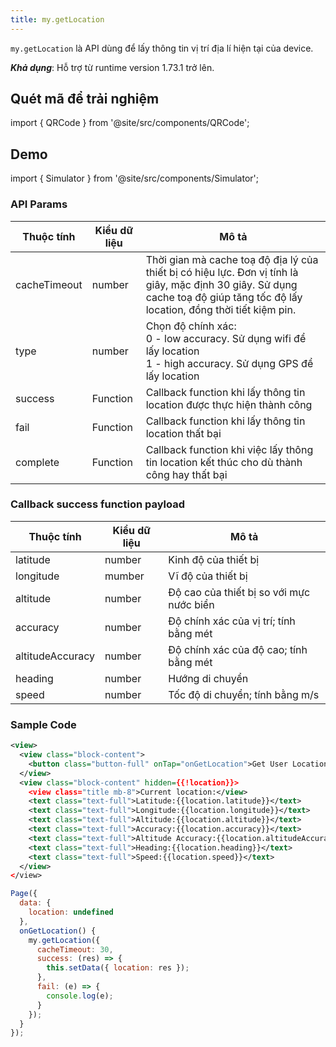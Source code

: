 ```yaml
---
title: my.getLocation
---
```


`my.getLocation` là API dùng để lấy thông tin vị trí địa lí hiện tại của device.

**_Khả dụng_**: Hỗ trợ từ runtime version 1.73.1 trở lên.

## Quét mã để trải nghiệm

import { QRCode } from '@site/src/components/QRCode';

<QRCode page="pages/api/get-location/index" />

## Demo

import { Simulator } from '@site/src/components/Simulator';

<Simulator page="pages/api/get-location/index" />

### API Params

| Thuộc tính   | Kiểu dữ liệu | Mô tả                                                                                                                                                                          |
| ------------ | ------------ | ------------------------------------------------------------------------------------------------------------------------------------------------------------------------------ |
| cacheTimeout | number       | Thời gian mà cache toạ độ địa lý của thiết bị có hiệu lực. Đơn vị tính là giây, mặc định 30 giây. Sử dụng cache toạ độ giúp tăng tốc độ lấy location, đồng thời tiết kiệm pin. |
| type         | number       | Chọn độ chính xác: <br/>0 - low accuracy. Sử dụng wifi để lấy location <br/> 1 - high accuracy. Sử dụng GPS để lấy location                                                    |
| success      | Function     | Callback function khi lấy thông tin location được thực hiện thành công                                                                                                         |
| fail         | Function     | Callback function khi lấy thông tin location thất bại                                                                                                                          |
| complete     | Function     | Callback function khi việc lấy thông tin location kết thúc cho dù thành công hay thất bại                                                                                      |

### Callback success function payload

| Thuộc tính       | Kiểu dữ liệu | Mô tả                                    |
| ---------------- | ------------ | ---------------------------------------- |
| latitude         | number       | Kinh độ của thiết bị                     |
| longitude        | mumber       | Vĩ độ của thiết bị                       |
| altitude         | number       | Độ cao của thiết bị so với mực nước biển |
| accuracy         | number       | Độ chính xác của vị trí; tính bằng mét   |
| altitudeAccuracy | number       | Độ chính xác của độ cao; tính bằng mét   |
| heading          | number       | Hướng di chuyển                          |
| speed            | number       | Tốc độ di chuyển; tính bằng m/s          |

### Sample Code

```xml
<view>
  <view class="block-content">
    <button class="button-full" onTap="onGetLocation">Get User Location</button>
  </view>
  <view class="block-content" hidden={{!location}}>
    <view class="title mb-8">Current location:</view>
    <text class="text-full">Latitude:{{location.latitude}}</text>
    <text class="text-full">Longitude:{{location.longitude}}</text>
    <text class="text-full">Altitude:{{location.altitude}}</text>
    <text class="text-full">Accuracy:{{location.accuracy}}</text>
    <text class="text-full">Altitude Accuracy:{{location.altitudeAccuracy}}</text>
    <text class="text-full">Heading:{{location.heading}}</text>
    <text class="text-full">Speed:{{location.speed}}</text>
  </view>
</view>
```

```js
Page({
  data: {
    location: undefined
  },
  onGetLocation() {
    my.getLocation({
      cacheTimeout: 30,
      success: (res) => {
        this.setData({ location: res });
      },
      fail: (e) => {
        console.log(e);
      }
    });
  }
});
```
